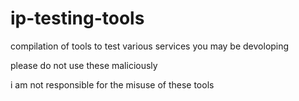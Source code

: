 # ip-testing-tools
compilation of tools to test various services you may be devoloping

please do not use these maliciously

i am not responsible for the misuse of these tools
